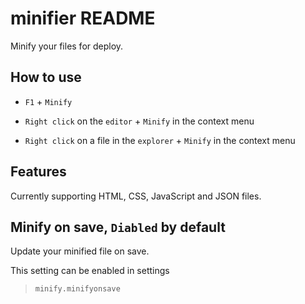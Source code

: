 # minifier README

Minify your files for deploy.

## How to use

- `F1` + `Minify`

- `Right click` on the `editor` + `Minify` in the context menu

- `Right click` on a file in the `explorer` + `Minify` in the context menu

## Features

Currently supporting HTML, CSS, JavaScript and JSON files.

## Minify on save, `Diabled` by default

Update your minified file on save.

This setting can be enabled in settings

>`minify.minifyonsave`
